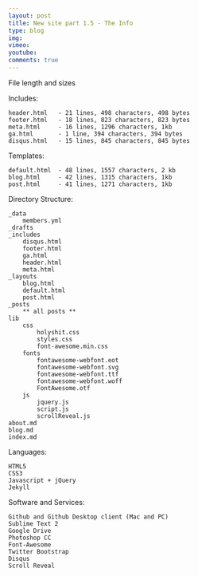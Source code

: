 ```yaml
---
layout: post
title: New site part 1.5 - The Info
type: blog
img: 
vimeo: 
youtube:  
comments: true
---
```


File length and sizes

Includes:

	header.html   - 21 lines, 498 characters, 498 bytes
	footer.html   - 18 lines, 823 characters, 823 bytes
	meta.html     - 16 lines, 1296 characters, 1kb
	ga.html	      - 1 line, 394 characters, 394 bytes
	disqus.html   - 15 lines, 845 characters, 845 bytes

Templates:

	default.html  - 48 lines, 1557 characters, 2 kb
	blog.html     - 42 lines, 1315 characters, 1kb
	post.html     - 41 lines, 1271 characters, 1kb

Directory Structure:

	_data
		members.yml
	_drafts
	_includes
		disqus.html
		footer.html
		ga.html
		header.html
		meta.html
	_layouts
		blog.html
		default.html
		post.html
	_posts
		** all posts **
	lib
		css
			holyshit.css
			styles.css
			font-awesome.min.css
		fonts
			fontawesome-webfont.eot
			fontawesome-webfont.svg
			fontawesome-webfont.ttf
			fontawesome-webfont.woff
			FontAwesome.otf
		js
			jquery.js
			script.js
			scrollReveal.js
	about.md
	blog.md
	index.md

Languages:

	HTML5
	CSS3
	Javascript + jQuery
	Jekyll

Software and Services:

	Github and Github Desktop client (Mac and PC)
	Sublime Text 2
	Google Drive
	Photoshop CC
	Font-Awesome
	Twitter Bootstrap
	Disqus
	Scroll Reveal